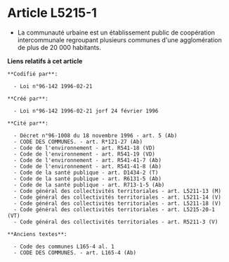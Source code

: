 # Article L5215-1

- La communauté urbaine est un établissement public de coopération intercommunale regroupant plusieurs communes d'une
agglomération de plus de 20 000 habitants.

**Liens relatifs à cet article**

	**Codifié par**:

	  - Loi n°96-142 1996-02-21

	**Créé par**:

	  - Loi n°96-142 1996-02-21 jorf 24 février 1996

	**Cité par**:

	  - Décret n°96-1008 du 18 novembre 1996 - art. 5 (Ab)
	  - CODE DES COMMUNES. - art. R*121-27 (Ab)
	  - Code de l'environnement - art. R541-18 (VD)
	  - Code de l'environnement - art. R541-19 (VD)
	  - Code de l'environnement - art. R541-41-7 (Ab)
	  - Code de l'environnement - art. R541-41-8 (Ab)
	  - Code de la santé publique - art. D1434-2 (T)
	  - Code de la santé publique - art. R6131-5 (Ab)
	  - Code de la santé publique - art. R713-1-5 (Ab)
	  - Code général des collectivités territoriales - art. L5211-13 (M)
	  - Code général des collectivités territoriales - art. L5211-14 (V)
	  - Code général des collectivités territoriales - art. L5211-18 (V)
	  - Code général des collectivités territoriales - art. L5215-20-1 (VT)
	  - Code général des collectivités territoriales - art. R5211-3 (V)

	**Anciens textes**:

	  - Code des communes L165-4 al. 1
	  - CODE DES COMMUNES. - art. L165-4 (Ab)
